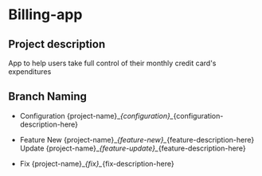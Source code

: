 # Billing-app


## Project description
App to help users take full control of their monthly credit card's expenditures


## Branch Naming

- Configuration
{project-name}\__{configuration}\__{configuration-description-here}

- Feature
New
{project-name}\__{feature-new}\__{feature-description-here}
Update
{project-name}\__{feature-update}\__{feature-description-here}

- Fix
{project-name}\__{fix}\__{fix-description-here}
